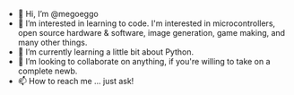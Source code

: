 - 👋 Hi, I’m @megoeggo
- 👀 I’m interested in learning to code. I'm interested in microcontrollers, open source hardware & software, image generation, game making, and many other things.
- 🌱 I’m currently learning a little bit about Python.
- 💞️ I’m looking to collaborate on anything, if you're willing to take on a complete newb.
- 📫 How to reach me ... just ask!

<!---
megoeggo/megoeggo is a ✨ special ✨ repository because its `README.md` (this file) appears on your GitHub profile.
You can click the Preview link to take a look at your changes.
--->
